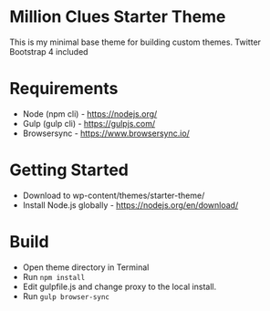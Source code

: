 Million Clues Starter Theme
===========================
  
This is my minimal base theme for building custom themes. Twitter Bootstrap 4 included

Requirements
============
- Node (npm cli)	- https://nodejs.org/
- Gulp (gulp cli)	- https://gulpjs.com/
- Browsersync 	- https://www.browsersync.io/

Getting Started
===============

- Download to wp-content/themes/starter-theme/
- Install Node.js globally - https://nodejs.org/en/download/

Build
=====
- Open theme directory in Terminal
- Run `npm install`
- Edit gulpfile.js and change proxy to the local install.
- Run `gulp browser-sync`